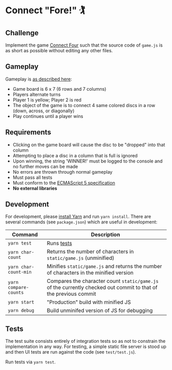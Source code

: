 # Connect "Fore!" 🏌

## Challenge

Implement the game [Connect Four](https://en.wikipedia.org/wiki/Connect_Four) such that the source code of `game.js` is as short as possible without editing any other files.

## Gameplay

Gameplay is [as described here](https://en.wikipedia.org/wiki/Connect_Four#Gameplay):

* Game board is 6 x 7 (6 rows and 7 columns)
* Players alternate turns
* Player 1 is yellow; Player 2 is red
* The object of the game is to connect 4 same colored discs in a row (down, across, or diagonally)
* Play continues until a player wins

## Requirements

* Clicking on the game board will cause the disc to be "dropped" into that column
* Attempting to place a disc in a column that is full is ignored
* Upon winning, the string 'WINNER!' must be logged to the console and no further moves can be made
* No errors are thrown through normal gameplay
* Must pass all tests
* Must conform to the [ECMAScript 5 specification](https://www.ecma-international.org/ecma-262/5.1/)
* **No external libraries**

## Development

For development, please [install Yarn](https://yarnpkg.com/lang/en/docs/install/) and run `yarn install`. There are several commands (see `package.json`) which are useful in development:

|Command                  |Description|
|-------------------------|-----------|
|`yarn test`              |Runs [tests](#tests)|
|`yarn char-count`        |Returns the number of characters in `static/game.js` (unminified)|
|`yarn char-count-min`    |Minifies `static/game.js` and returns the number of characters in the minified version|
|`yarn compare-counts`    |Compares the character count `static/game.js` of the currently checked out commit to that of the previous commit|
|`yarn start`             |"Production" build with minified JS|
|`yarn debug`             |Build unminifed version of JS for debugging|

## Tests

The test suite consists entirely of integration tests so as not to constrain the implementation in any way. For testing, a simple static file server is stood up and then UI tests are run against the code (see `test/test.js`).

Run tests via `yarn test`.
